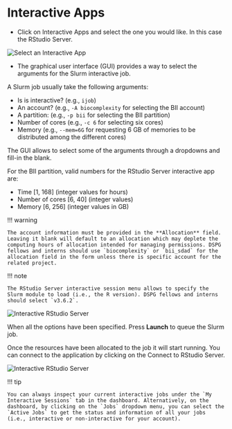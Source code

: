 # Interactive Apps

- Click on Interactive Apps and select the one you would like. In this case the RStudio Server.

![Select an Interactive App](../assets/img/RStudioServer.png)

- The graphical user interface (GUI) provides a way to select the arguments for the Slurm interactive job.

A Slurm job usually take the following arguments:

  - Is is interactive? (e.g., `ijob`)
  - An account? (e.g., `-A biocomplexity` for selecting the BII account)
  - A partition: (e.g., `-p bii` for selecting the BII partition)
  - Number of cores (e.g., `-c 6` for selecting six cores)
  - Memory (e.g., `--mem=6G` for requesting 6 GB of memories to be distributed among the different cores)

The GUI allows to select some of the arguments through a dropdowns and fill-in the blank.

For the BII partition, valid numbers for the RStudio Server interactive app are:

- Time \[1, 168\] (integer values for hours)
- Number of cores \[6, 40\] (integer values)
- Memory \[6, 256\] (integer values in GB)

!!! warning

    The account information must be provided in the **Allocation** field. Leaving it blank will default to an allocation which may deplete the computing hours of allocation intended for managing permissions. DSPG fellows and interns should use `biocomplexity` or `bii_sdad` for the allocation field in the form unless there is specific account for the related project.

!!! note

    The RStudio Server interactive session menu allows to specify the Slurm module to load (i.e., the R version). DSPG fellows and interns should select `v3.6.2`.

![Interactive RStudio Server](../assets/img/IJob.png)

When all the options have been specified. Press **Launch** to queue the Slurm job.

Once the resources have been allocated to the job it will start running. You can connect to the application by clicking on the Connect to RStudio Server.

![Interactive RStudio Server](../assets/img/ConnectToApp.png)

!!! tip

    You can always inspect your current interactive jobs under the `My Interactive Sessions` tab in the dashboard. Alternatively, on the dashboard, by clicking on the `Jobs` dropdown menu, you can select the `Active Jobs` to get the status and information of all your jobs (i.e., interactive or non-interactive for your account).

